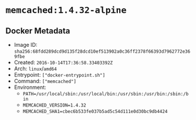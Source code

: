 # `memcached:1.4.32-alpine`

## Docker Metadata

- Image ID: `sha256:68fdd289dcd9d135f28dcd10ef513902a0c36ff2378f66393d7962772e369fbe`
- Created: `2016-10-14T17:36:58.33403392Z`
- Arch: `linux`/`amd64`
- Entrypoint: `["docker-entrypoint.sh"]`
- Command: `["memcached"]`
- Environment:
  - `PATH=/usr/local/sbin:/usr/local/bin:/usr/sbin:/usr/bin:/sbin:/bin`
  - `MEMCACHED_VERSION=1.4.32`
  - `MEMCACHED_SHA1=cbec6b533fe037b5ad5c54d111e0d30bc9db4424`
